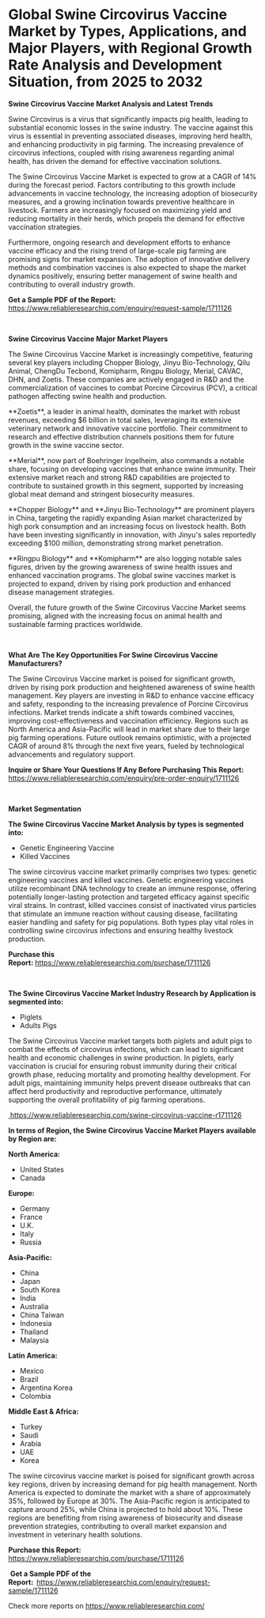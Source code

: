 <p><h1>Global Swine Circovirus Vaccine Market by Types, Applications, and Major Players, with Regional Growth Rate Analysis and Development Situation, from 2025 to 2032</h1></p><p><strong>Swine Circovirus Vaccine Market Analysis and Latest Trends</strong></p>
<p><p>Swine Circovirus is a virus that significantly impacts pig health, leading to substantial economic losses in the swine industry. The vaccine against this virus is essential in preventing associated diseases, improving herd health, and enhancing productivity in pig farming. The increasing prevalence of circovirus infections, coupled with rising awareness regarding animal health, has driven the demand for effective vaccination solutions. </p><p>The Swine Circovirus Vaccine Market is expected to grow at a CAGR of 14% during the forecast period. Factors contributing to this growth include advancements in vaccine technology, the increasing adoption of biosecurity measures, and a growing inclination towards preventive healthcare in livestock. Farmers are increasingly focused on maximizing yield and reducing mortality in their herds, which propels the demand for effective vaccination strategies. </p><p>Furthermore, ongoing research and development efforts to enhance vaccine efficacy and the rising trend of large-scale pig farming are promising signs for market expansion. The adoption of innovative delivery methods and combination vaccines is also expected to shape the market dynamics positively, ensuring better management of swine health and contributing to overall industry growth.</p></p>
<p><strong>Get a Sample PDF of the Report:&nbsp;</strong> <a href="https://www.reliableresearchiq.com/enquiry/request-sample/1711126?utm_campaign=3318&utm_medium=2&utm_source=Github&utm_content=ia&utm_term=27032025&utm_id=swine-circovirus-vaccine">https://www.reliableresearchiq.com/enquiry/request-sample/1711126</a></p>
<p>&nbsp;</p>
<p><strong>Swine Circovirus Vaccine Major Market Players</strong></p>
<p><p>The Swine Circovirus Vaccine Market is increasingly competitive, featuring several key players including Chopper Biology, Jinyu Bio-Technology, Qilu Animal, ChengDu Tecbond, Komipharm, Ringpu Biology, Merial, CAVAC, DHN, and Zoetis. These companies are actively engaged in R&D and the commercialization of vaccines to combat Porcine Circovirus (PCV), a critical pathogen affecting swine health and production.</p><p>**Zoetis**, a leader in animal health, dominates the market with robust revenues, exceeding $6 billion in total sales, leveraging its extensive veterinary network and innovative vaccine portfolio. Their commitment to research and effective distribution channels positions them for future growth in the swine vaccine sector.</p><p>**Merial**, now part of Boehringer Ingelheim, also commands a notable share, focusing on developing vaccines that enhance swine immunity. Their extensive market reach and strong R&D capabilities are projected to contribute to sustained growth in this segment, supported by increasing global meat demand and stringent biosecurity measures.</p><p>**Chopper Biology** and **Jinyu Bio-Technology** are prominent players in China, targeting the rapidly expanding Asian market characterized by high pork consumption and an increasing focus on livestock health. Both have been investing significantly in innovation, with Jinyu's sales reportedly exceeding $100 million, demonstrating strong market penetration.</p><p>**Ringpu Biology** and **Komipharm** are also logging notable sales figures, driven by the growing awareness of swine health issues and enhanced vaccination programs. The global swine vaccines market is projected to expand, driven by rising pork production and enhanced disease management strategies.</p><p>Overall, the future growth of the Swine Circovirus Vaccine Market seems promising, aligned with the increasing focus on animal health and sustainable farming practices worldwide.</p></p>
<p>&nbsp;</p>
<p><strong>What Are The Key Opportunities For Swine Circovirus Vaccine Manufacturers?</strong></p>
<p><p>The Swine Circovirus Vaccine market is poised for significant growth, driven by rising pork production and heightened awareness of swine health management. Key players are investing in R&D to enhance vaccine efficacy and safety, responding to the increasing prevalence of Porcine Circovirus infections. Market trends indicate a shift towards combined vaccines, improving cost-effectiveness and vaccination efficiency. Regions such as North America and Asia-Pacific will lead in market share due to their large pig farming operations. Future outlook remains optimistic, with a projected CAGR of around 8% through the next five years, fueled by technological advancements and regulatory support.</p></p>
<p><strong>Inquire or Share Your Questions If Any Before Purchasing This Report:</strong> <a href="https://www.reliableresearchiq.com/enquiry/pre-order-enquiry/1711126?utm_campaign=3318&utm_medium=2&utm_source=Github&utm_content=ia&utm_term=27032025&utm_id=swine-circovirus-vaccine">https://www.reliableresearchiq.com/enquiry/pre-order-enquiry/1711126</a></p>
<p>&nbsp;</p>
<p><strong>Market Segmentation</strong></p>
<p><strong>The Swine Circovirus Vaccine Market Analysis by types is segmented into:</strong></p>
<p><ul><li>Genetic Engineering Vaccine</li><li>Killed Vaccines</li></ul></p>
<p><p>The swine circovirus vaccine market primarily comprises two types: genetic engineering vaccines and killed vaccines. Genetic engineering vaccines utilize recombinant DNA technology to create an immune response, offering potentially longer-lasting protection and targeted efficacy against specific viral strains. In contrast, killed vaccines consist of inactivated virus particles that stimulate an immune reaction without causing disease, facilitating easier handling and safety for pig populations. Both types play vital roles in controlling swine circovirus infections and ensuring healthy livestock production.</p></p>
<p><strong>Purchase this Report:&nbsp;</strong><a href="https://www.reliableresearchiq.com/purchase/1711126?utm_campaign=3318&utm_medium=2&utm_source=Github&utm_content=ia&utm_term=27032025&utm_id=swine-circovirus-vaccine">https://www.reliableresearchiq.com/purchase/1711126</a></p>
<p>&nbsp;</p>
<p><strong>The Swine Circovirus Vaccine Market Industry Research by Application is segmented into:</strong></p>
<p><ul><li>Piglets</li><li>Adults Pigs</li></ul></p>
<p><p>The Swine Circovirus Vaccine market targets both piglets and adult pigs to combat the effects of circovirus infections, which can lead to significant health and economic challenges in swine production. In piglets, early vaccination is crucial for ensuring robust immunity during their critical growth phase, reducing mortality and promoting healthy development. For adult pigs, maintaining immunity helps prevent disease outbreaks that can affect herd productivity and reproductive performance, ultimately supporting the overall profitability of pig farming operations.</p></p>
<p><a href="https://www.reliableresearchiq.com/swine-circovirus-vaccine-r1711126?utm_campaign=3318&utm_medium=2&utm_source=Github&utm_content=ia&utm_term=27032025&utm_id=swine-circovirus-vaccine">&nbsp;https://www.reliableresearchiq.com/swine-circovirus-vaccine-r1711126</a></p>
<p><strong>In terms of Region, the Swine Circovirus Vaccine Market Players available by Region are:</strong></p>
<p>
    <p> <strong> North America: </strong>
        <ul>
            <li>United States</li>
            <li>Canada</li>
        </ul>
        </p> 
    <p> <strong> Europe: </strong>
        <ul>
            <li>Germany</li>
            <li>France</li>
            <li>U.K.</li>
            <li>Italy</li>
            <li>Russia</li>
        </ul>
        </p> 
    <p> <strong> Asia-Pacific: </strong>
        <ul>
            <li>China</li>
            <li>Japan</li>
            <li>South Korea</li>
            <li>India</li>
            <li>Australia</li>
            <li>China Taiwan</li>
            <li>Indonesia</li>
            <li>Thailand</li>
            <li>Malaysia</li>
        </ul>
        </p> 
    <p> <strong> Latin America: </strong>
        <ul>
            <li>Mexico</li>
            <li>Brazil</li>
            <li>Argentina Korea</li>
            <li>Colombia</li>
        </ul>
        </p> 
    <p> <strong> Middle East & Africa: </strong>
        <ul>
            <li>Turkey</li>
            <li>Saudi</li>
            <li>Arabia</li>
            <li>UAE</li>
            <li>Korea</li>
        </ul>
    </p>
    </p>
<p><p>The swine circovirus vaccine market is poised for significant growth across key regions, driven by increasing demand for pig health management. North America is expected to dominate the market with a share of approximately 35%, followed by Europe at 30%. The Asia-Pacific region is anticipated to capture around 25%, while China is projected to hold about 10%. These regions are benefiting from rising awareness of biosecurity and disease prevention strategies, contributing to overall market expansion and investment in veterinary health solutions.</p></p>
<p><strong>Purchase this Report: </strong><a href="https://www.reliableresearchiq.com/purchase/1711126?utm_campaign=3318&utm_medium=2&utm_source=Github&utm_content=ia&utm_term=27032025&utm_id=swine-circovirus-vaccine">https://www.reliableresearchiq.com/purchase/1711126</a></p>
<p>&nbsp;<strong>Get a Sample PDF of the Report:&nbsp;&nbsp;</strong><a href="https://www.reliableresearchiq.com/enquiry/request-sample/1711126?utm_campaign=3318&utm_medium=2&utm_source=Github&utm_content=ia&utm_term=27032025&utm_id=swine-circovirus-vaccine">https://www.reliableresearchiq.com/enquiry/request-sample/1711126</a></p>
<p><strong></strong></p>
<p>Check more reports on <a href="https://www.reliableresearchiq.com/?utm_campaign=3318&utm_medium=2&utm_source=Github&utm_content=ia&utm_term=27032025&utm_id=swine-circovirus-vaccine">https://www.reliableresearchiq.com/</a></p>